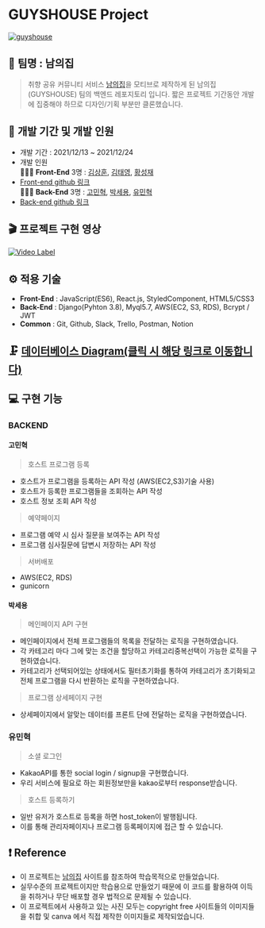 #  GUYSHOUSE Project

[![guyshouse](https://images.velog.io/images/sae0428/post/681b036a-e7cb-4b90-bc34-0f72026aba47/%EB%82%A8%EC%9D%98%EC%A7%91.JPG)](https://youtu.be/F6Sg-UZp1NY)

## 🎇 팀명 : 남의집

> 취향 공유 커뮤니티 서비스 [남의집](https://naamezip.com/)을 모티브로 제작하게 된 남의집(GUYSHOUSE) 팀의 백엔드 레포지토리 입니다.
> 짧은 프로젝트 기간동안 개발에 집중해야 하므로 디자인/기획 부분만 클론했습니다.

## 📅 개발 기간 및 개발 인원

- 개발 기간 : 2021/12/13 ~ 2021/12/24
- 개발 인원 <br/>
 👨‍👧‍👦 **Front-End** 3명 : [김상훈](https://github.com/Ho0on), [김태영](https://github.com/Moro-yong), [황성재](https://github.com/seongjae0325
)<br/>
- [Front-end github 링크](https://github.com/wecode-bootcamp-korea/27-2nd-GuysHouse-frontend)<br/>
 👨‍👧‍👦 **Back-End** 3명 : [고민혁](https://github.com/MinhyukK0), [박세용](https://github.com/se-yong
), [유민혁](https://github.com/MinHyeouk
)<br/>
- [Back-end github 링크](https://github.com/wecode-bootcamp-korea/27-2nd-GuysHouse-backend)

## 🎬 프로젝트 구현 영상

[![Video Label](http://img.youtube.com/vi/F6Sg-UZp1NY/0.jpg)](https://www.youtube.com/watch?v=F6Sg-UZp1NY=0s)





## ⚙ 적용 기술
- **Front-End** : JavaScript(ES6), React.js, StyledComponent, HTML5/CSS3
- **Back-End** : Django(Pyhton 3.8), Myql5.7, AWS(EC2, S3, RDS), Bcrypt / JWT
- **Common** : Git, Github, Slack, Trello, Postman, Notion

## 🗜 [데이터베이스 Diagram(클릭 시 해당 링크로 이동합니다)](https://dbdiagram.io/d/61b6b6908c901501c0ecdb28)

## 💻 구현 기능
### BACKEND
#### 고민혁

> 호스트 프로그램 등록
- 호스트가 프로그램을 등록하는 API 작성 (AWS(EC2,S3)기술 사용)
- 호스트가 등록한 프로그램들을 조회하는 API 작성
- 호스트 정보 조회 API 작성

> 예약페이지
- 프로그램 예약 시 심사 질문을 보여주는 API 작성
- 프로그램 심사질문에 답변시 저장하는 API 작성

> 서버배포
- AWS(EC2, RDS)
- gunicorn


#### 박세용

> 메인페이지 API 구현

- 메인페이지에서 전체 프로그램들의 목록을 전달하는 로직을 구현하였습니다.
- 각 카테고리 마다 그에 맞는 조건을 할당하고 카테고리중복선택이 가능한 로직을 구현하였습니다.
- 카테고리가 선택되어있는 상태에서도 필터초기화를 통하여 카테고리가 초기화되고 전체 프로그램을 다시 반환하는 로직을 구현하였습니다.

> 프로그램 상세페이지 구현

- 상세페이지에서 알맞는 데이터를 프론트 단에 전달하는 로직을 구현하였습니다.

### 유민혁

> 소셜 로그인
- KakaoAPI를 통한 social login / signup을 구현했습니다.
- 우리 서비스에 필요로 하는 회원정보만을 kakao로부터 response받습니다.

> 호스트 등록하기
- 일반 유저가 호스트로 등록을 하면 host_token이 발행됩니다.
- 이를 통해 관리자페이지나 프로그램 등록페이지에 접근 할 수 있습니다.

## ❗ Reference
- 이 프로젝트는 [남의집](https://naamezip.com/) 사이트를 참조하여 학습목적으로 만들었습니다.
- 실무수준의 프로젝트이지만 학습용으로 만들었기 때문에 이 코드를 활용하여 이득을 취하거나 무단 배포할 경우 법적으로 문제될 수 있습니다.
- 이 프로젝트에서 사용하고 있는 사진 모두는 copyright free 사이트들의 이미지들을 취합 및 canva 에서 직접 제작한 이미지들로 제작되었습니다.
